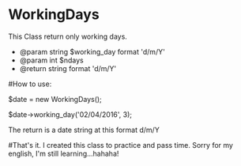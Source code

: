# WorkingDays

 This Class return only working days.
 
* @param string $working_day  format 'd/m/Y'
* @param int $ndays
* @return string format 'd/m/Y'


#How to use:

$date = new WorkingDays();

$date->working_day('02/04/2016', 3);

The return is a date string at this format d/m/Y


#That's it.
I created this class to practice and pass time.
Sorry for my english, I'm still learning...hahaha!

